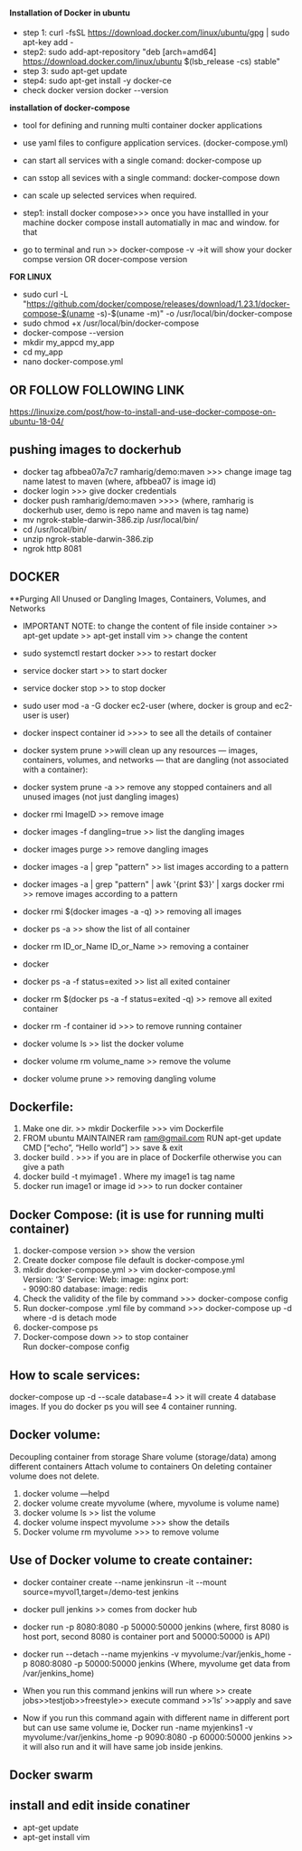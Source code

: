 #### Installation of Docker in ubuntu
* step 1: curl -fsSL https://download.docker.com/linux/ubuntu/gpg | sudo apt-key add -
* step2: sudo add-apt-repository "deb [arch=amd64] https://download.docker.com/linux/ubuntu $(lsb_release -cs) stable"
* step 3: sudo apt-get update
* step4: sudo apt-get install -y docker-ce
* check docker version
   docker --version
   
   
 **installation of docker-compose**
* tool for defining and running multi container docker applications
* use yaml files to configure application services. (docker-compose.yml)
* can start all services with a single comand: docker-compose up
* can sstop all sevices with a single command: docker-compose down
* can scale up selected services when required.

* step1: install docker compose>>> once you have installled in your machine docker compose install automatially in           mac and   window. for that
* go to terminal and run >> docker-compose -v ->it will show your docker compse version OR docer-compose version

**FOR LINUX**
* sudo curl -L "https://github.com/docker/compose/releases/download/1.23.1/docker-compose-$(uname -s)-$(uname -m)" -o /usr/local/bin/docker-compose
* sudo chmod +x /usr/local/bin/docker-compose
* docker-compose --version
* mkdir my_appcd my_app
* cd my_app
* nano docker-compose.yml



## OR FOLLOW FOLLOWING LINK
https://linuxize.com/post/how-to-install-and-use-docker-compose-on-ubuntu-18-04/

## pushing images to dockerhub
* docker tag afbbea07a7c7 ramharig/demo:maven >>> change image tag name latest to maven (where, afbbea07 is image id)
* docker login >>> give docker credentials
* docker push ramharig/demo:maven  >>>> (where, ramharig is dockerhub user, demo is repo name and maven is tag name)
* mv ngrok-stable-darwin-386.zip /usr/local/bin/
* cd /usr/local/bin/
* unzip ngrok-stable-darwin-386.zip
* ngrok http 8081


## DOCKER

**Purging All Unused or Dangling Images, Containers, Volumes, and Networks

* IMPORTANT NOTE: to change the content of file inside container >> apt-get update >> apt-get install vim >> change the content

* sudo systemctl restart docker >>> to restart docker
* service docker start >> to start docker
* service docker stop >> to stop docker
* sudo user mod -a -G docker ec2-user  (where, docker is group and ec2-user is user) 
* docker inspect container id >>>> to see all the details of container 
* docker system prune >>will clean up any resources — images, containers, volumes, and networks — that are dangling (not associated with a container):
* docker system prune -a >> remove any stopped containers and all unused images (not just dangling images)
* docker rmi ImageID >> remove image
* docker images -f dangling=true >> list the dangling images
* docker images purge >> remove dangling images
* docker images -a |  grep "pattern" >> list images according to a pattern
* docker images -a | grep "pattern" | awk '{print $3}' | xargs docker rmi >> remove images according to a pattern
* docker rmi $(docker images -a -q) >> removing all images
* docker ps -a >> show the list of all container
* docker rm ID_or_Name ID_or_Name >> removing a container
* docker 
* docker ps -a -f status=exited >> list all exited container
* docker rm $(docker ps -a -f status=exited -q) >> remove all exited container
* docker rm -f container id >>> to remove running container
* docker volume ls >> list the docker volume
* docker volume rm volume_name >> remove the volume
* docker volume prune >> removing dangling volume

Dockerfile:
-
1. Make one dir.  >> mkdir Dockerfile >>> vim Dockerfile
2.  FROM ubuntu
	MAINTAINER ram <ram@gmail.com>
         RUN apt-get update
         CMD [“echo”, “Hello world”] >> save & exit
3. docker build .  >>> if you are in place of Dockerfile otherwise you can give a path
4.  docker build -t myimage1 .  Where my image1 is tag name
5.  docker run image1 or image id >>> to run docker container

Docker Compose: (it is use for running multi container)
-
1. docker-compose version >> show the version
2.  Create docker compose file default is docker-compose.yml
3.   mkdir docker-compose.yml >> vim docker-compose.yml   
        Version: ‘3’
        Service:
            Web:
                  image: nginx
                  port:    
 		 - 9090:80
             database:
		image: redis
4. Check the validity of the file by command >>> docker-compose config
5. Run docker-compose .yml file by command >>> docker-compose up -d  where -d is detach mode
6. docker-compose ps
7. Docker-compose down >> to stop container       
Run docker-compose config

How to scale services:
-
docker-compose up -d --scale database=4 >> it will create 4 database images. If you do docker ps you will see 4 container running.

Docker volume:
-
Decoupling container from storage
Share volume (storage/data) among different containers
Attach volume to containers
On deleting container volume does not delete.

1. docker volume —helpd
2. docker volume create myvolume  (where, myvolume is volume name) 
3. docker volume ls >> list the volume
4. docker volume inspect myvolume >>> show the details
5. Docker volume rm myvolume >>> to remove volume

Use of Docker volume to create container:
-

* docker container create --name jenkinsrun -it --mount source=myvol1,target=/demo-test jenkins

* docker pull jenkins >> comes from docker hub
* docker run -p 8080:8080 -p 50000:50000 jenkins (where, first 8080 is host port, second 8080 is container port and 50000:50000 is API)
* docker run --detach --name myjenkins -v myvolume:/var/jenkis_home -p 8080:8080 -p 50000:50000 jenkins 
(Where, myvolume get data from /var/jenkins_home)
* When you run this command jenkins will run where >> create jobs>>testjob>>freestyle>> execute command >>’ls’  >>apply and save
* Now if you run this command again with different name in different port but can use same volume ie,
Docker run -name myjenkins1 -v myvolume:/var/jenkins_home -p 9090:8080 -p 60000:50000 jenkins >> it will also run and it will have same job inside jenkins. 

Docker swarm
-
install and edit inside conatiner
-
* apt-get update
* apt-get install vim
